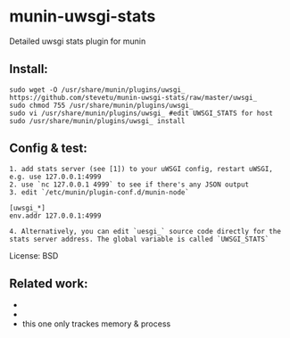 munin-uwsgi-stats
=================

Detailed uwsgi stats plugin for munin

Install:
--------------------

    sudo wget -O /usr/share/munin/plugins/uwsgi_  https://github.com/stevetu/munin-uwsgi-stats/raw/master/uwsgi_
    sudo chmod 755 /usr/share/munin/plugins/uwsgi_
    sudo vi /usr/share/munin/plugins/uwsgi_ #edit UWSGI_STATS for host
    sudo /usr/share/munin/plugins/uwsgi_ install 

Config & test:
--------------------

    1. add stats server (see [1]) to your uWSGI config, restart uWSGI, e.g. use 127.0.0.1:4999
    2. use `nc 127.0.0.1 4999` to see if there's any JSON output
    3. edit `/etc/munin/plugin-conf.d/munin-node`

    [uwsgi_*]
    env.addr 127.0.0.1:4999

    4. Alternatively, you can edit `uesgi_` source code directly for the stats server address. The global variable is called `UWSGI_STATS`


License: BSD

Related work:
--------------------
 - [1]: http://projects.unbit.it/uwsgi/wiki/StatsServer
 - [2]: https://github.com/unbit/uwsgitop/blob/master/uwsgitop
 - [3]: https://github.com/jarus/munin-uwsgi   
        this one only trackes memory & process

